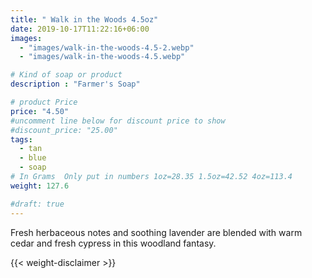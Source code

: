 ```yaml
---
title: " Walk in the Woods 4.5oz"
date: 2019-10-17T11:22:16+06:00
images: 
  - "images/walk-in-the-woods-4.5-2.webp"
  - "images/walk-in-the-woods-4.5.webp"

# Kind of soap or product
description : "Farmer's Soap"

# product Price
price: "4.50"
#uncomment line below for discount price to show
#discount_price: "25.00"
tags:
  - tan
  - blue
  - soap
# In Grams  Only put in numbers 1oz=28.35 1.5oz=42.52 4oz=113.4
weight: 127.6

#draft: true
---
```



Fresh herbaceous notes and soothing lavender are blended with warm cedar and fresh cypress in this woodland fantasy.



{{< weight-disclaimer >}}

